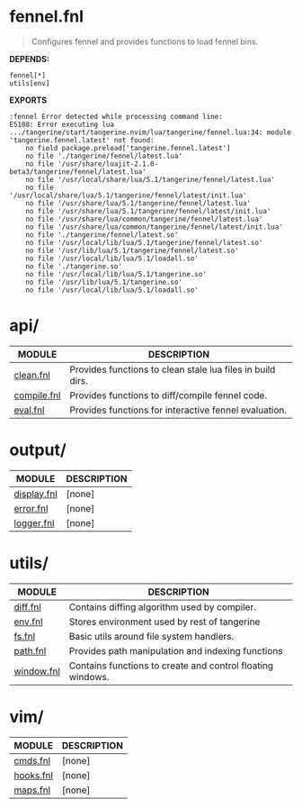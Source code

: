 # fennel.fnl
> Configures fennel and provides functions to load fennel bins.

**DEPENDS:**
```
fennel[*]
utils[env]
```

**EXPORTS**
```fennel
:fennel Error detected while processing command line:
E5108: Error executing lua .../tangerine/start/tangerine.nvim/lua/tangerine/fennel.lua:34: module 'tangerine.fennel.latest' not found:
	no field package.preload['tangerine.fennel.latest']
	no file './tangerine/fennel/latest.lua'
	no file '/usr/share/luajit-2.1.0-beta3/tangerine/fennel/latest.lua'
	no file '/usr/local/share/lua/5.1/tangerine/fennel/latest.lua'
	no file '/usr/local/share/lua/5.1/tangerine/fennel/latest/init.lua'
	no file '/usr/share/lua/5.1/tangerine/fennel/latest.lua'
	no file '/usr/share/lua/5.1/tangerine/fennel/latest/init.lua'
	no file '/usr/share/lua/common/tangerine/fennel/latest.lua'
	no file '/usr/share/lua/common/tangerine/fennel/latest/init.lua'
	no file './tangerine/fennel/latest.so'
	no file '/usr/local/lib/lua/5.1/tangerine/fennel/latest.so'
	no file '/usr/lib/lua/5.1/tangerine/fennel/latest.so'
	no file '/usr/local/lib/lua/5.1/loadall.so'
	no file './tangerine.so'
	no file '/usr/local/lib/lua/5.1/tangerine.so'
	no file '/usr/lib/lua/5.1/tangerine.so'
	no file '/usr/local/lib/lua/5.1/loadall.so'
```

# api/
| MODULE                                   | DESCRIPTION                                                  |
| ---------------------------------------- | ------------------------------------------------------------ |
|     [clean.fnl](./api/clean.fnl)         | Provides functions to clean stale lua files in build dirs.   |
|   [compile.fnl](./api/compile.fnl)       | Provides functions to diff/compile fennel code.              |
|      [eval.fnl](./api/eval.fnl)          | Provides functions for interactive fennel evaluation.        |

# output/
| MODULE                                   | DESCRIPTION                                                  |
| ---------------------------------------- | ------------------------------------------------------------ |
|   [display.fnl](./output/display.fnl)    | [none]                                                       |
|     [error.fnl](./output/error.fnl)      | [none]                                                       |
|    [logger.fnl](./output/logger.fnl)     | [none]                                                       |

# utils/
| MODULE                                   | DESCRIPTION                                                  |
| ---------------------------------------- | ------------------------------------------------------------ |
|      [diff.fnl](./utils/diff.fnl)        | Contains diffing algorithm used by compiler.                 |
|       [env.fnl](./utils/env.fnl)         | Stores environment used by rest of tangerine                 |
|        [fs.fnl](./utils/fs.fnl)          | Basic utils around file system handlers.                     |
|      [path.fnl](./utils/path.fnl)        | Provides path manipulation and indexing functions            |
|    [window.fnl](./utils/window.fnl)      | Contains functions to create and control floating windows.   |

# vim/
| MODULE                                   | DESCRIPTION                                                  |
| ---------------------------------------- | ------------------------------------------------------------ |
|      [cmds.fnl](./vim/cmds.fnl)          | [none]                                                       |
|     [hooks.fnl](./vim/hooks.fnl)         | [none]                                                       |
|      [maps.fnl](./vim/maps.fnl)          | [none]                                                       |

